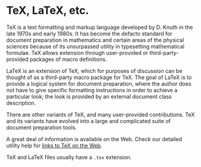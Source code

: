 TeX, LaTeX, etc.
================

TeX is a text formatting and markup language developed by D. Knuth in
the late 1970s and early 1980s. It has become the defacto standard for
document preparation in mathematics and certain areas of the physical
sciences because of its unsurpassed utility in typesetting mathematical
formulae. TeX allows extension through user-provided or
third-party-provided packages of macro definitions.

LaTeX is an extension of TeX, which for purposes of discussion can be
thought of as a third-party macro package for TeX. The goal of LaTeX is
to provide a logical system for document preparation, where the author
does not have to give specific formatting instructions in order to
achieve a particular look; the look is provided by an external document
class description.

There are other variants of TeX, and many user-provided contributions.
TeX and its variants have evolved into a large and complicated suite of
document preparation tools.

A great deal of information is available on the Web. Check our detailed
utility help for [links to TeX on the Web](utilities.md#tex).

TeX and LaTeX files usually have a `.tex` extension.
